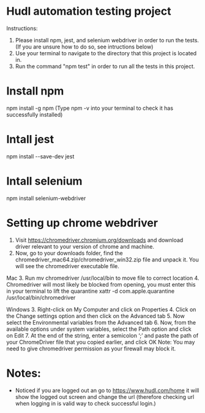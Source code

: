 # Hudl automation testing project

Instructions:

1. Please install npm, jest, and selenium webdriver in order to run the tests. (If you are unsure how to do so, see intructions below)
2. Use your terminal to navigate to the directory that this project is located in.
3. Run the command "npm test" in order to run all the tests in this project.

# Install npm

npm install -g npm
(Type npm -v into your terminal to check it has successfully installed)

# Intall jest

npm install --save-dev jest

# Intall selenium

npm install selenium-webdriver

# Setting up chrome webdriver

1. Visit https://chromedriver.chromium.org/downloads and download driver relevant to your version of chrome and machine.
2. Now, go to your downloads folder, find the chromedriver_mac64.zip/chromedriver_win32.zip file and unpack it. You will see the chromedriver executable file.

Mac 3. Run mv chromedriver /usr/local/bin to move file to correct location 4. Chromedriver will most likely be blocked from opening, you must enter this in your terminal to lift the quarantine xattr -d com.apple.quarantine /usr/local/bin/chromedriver

Windows 3. Right-click on My Computer and click on Properties 4. Click on the Change settings option and then click on the Advanced tab 5. Now select the Environmental variables from the Advanced tab 6. Now, from the available options under system variables, select the Path option and click on Edit 7. At the end of the string, enter a semicolon ‘;’ and paste the path of your ChromeDriver file that you copied earlier, and click OK
Note: You may need to give chromedriver permission as your firewall may block it.

# Notes:

- Noticed if you are logged out an go to https://www.hudl.com/home it will show the logged out screen and change the url (therefore checking url when logging in is valid way to check successful login.)
